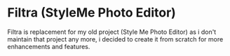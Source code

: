 # Filtra (StyleMe Photo Editor)
Filtra is replacement for my old project (Style Me Photo Editor) as i don't maintain that project any more, i decided to create it from scratch for more enhancements and features.  
